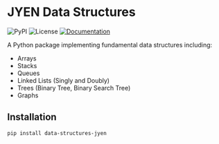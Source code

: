 # JYEN Data Structures

![PyPI](https://pypi.org/project/jyen-data-structure/)
![License](https://img.shields.io/github/license/Yunpei24/data_structures_jyen)
[![Documentation](https://img.shields.io/badge/docs-online-blue)](https://yunpei24.github.io/data_structures_jyen/)

A Python package implementing fundamental data structures including:

- Arrays
- Stacks
- Queues
- Linked Lists (Singly and Doubly)
- Trees (Binary Tree, Binary Search Tree)
- Graphs

## Installation

```bash
pip install data-structures-jyen
```

